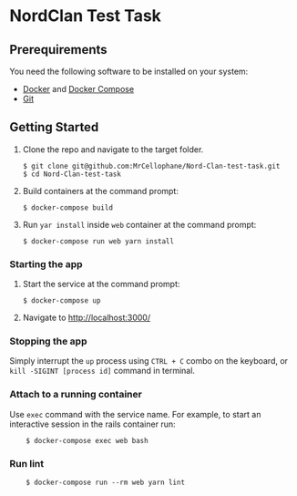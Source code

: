 # NordClan Test Task

## Prerequirements

You need the following software to be installed on your system:

- [Docker](https://docs.docker.com/get-docker/) and [Docker Compose](https://docs.docker.com/compose/)
- [Git](https://gitlab.com/help/topics/git/index.md)

## Getting Started

1.  Clone the repo and navigate to the target folder.

        $ git clone git@github.com:MrCellophane/Nord-Clan-test-task.git
        $ cd Nord-Clan-test-task

2.  Build containers at the command prompt:

        $ docker-compose build

3.  Run `yar install` inside `web` container at the command prompt:

        $ docker-compose run web yarn install

### Starting the app

1.  Start the service at the command prompt:

        $ docker-compose up

2.  Navigate to [http://localhost:3000/](http://localhost:3000/)

### Stopping the app

Simply interrupt the `up` process using `CTRL + C` combo on the keyboard, or `kill -SIGINT [process id]` command in terminal.

### Attach to a running container

Use `exec` command with the service name. For example, to start an interactive session in the rails container run:

        $ docker-compose exec web bash

### Run lint

        $ docker-compose run --rm web yarn lint
